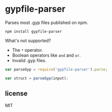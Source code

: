 # gypfile-parser

Parses most .gyp files published on npm.

```
npm install gypfile-parser
```

What's not supported?

- The `*` operator.
- Boolean operators like `and` and `or`.
- Invalid .gyp files.

```js
var parseGyp = require('gypfile-parser').parse;

var struct = parseGyp(input);
```

## license

MIT
